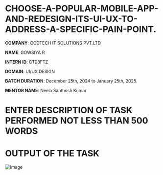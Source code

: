 # CHOOSE-A-POPULAR-MOBILE-APP-AND-REDESIGN-ITS-UI-UX-TO-ADDRESS-A-SPECIFIC-PAIN-POINT.

**COMPANY**: CODTECH IT SOLUTIONS PVT.LTD

**NAME**: GOWSIYA R

**INTERN ID**: CT08FTZ

**DOMAIN**: UI/UX DESIGN

**BATCH DURATION**: December 25th, 2024 to January 25th, 2025.

**MENTOR NAME**: Neela Santhosh Kumar 

# ENTER DESCRIPTION OF TASK PERFORMED NOT LESS THAN 500 WORDS

# OUTPUT OF THE TASK

![Image](https://github.com/user-attachments/assets/df5c506e-7eb7-4898-b656-74ccbd4f0b80)
